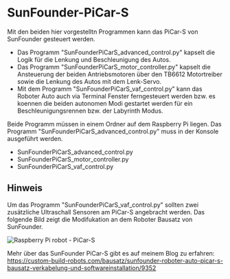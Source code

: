 # SunFounder-PiCar-S
Mit den beiden hier vorgestelltn Programmen kann das PiCar-S von SunFounder gesteuert werden. 
- Das Programm "SunFounderPiCarS_advanced_control.py" kapselt die Logik für die Lenkung und Beschleunigung des Autos. 
- Das Programm "SunFounderPiCarS_motor_controller.py" kapselt die Ansteuerung der beiden Antriebsmotoren über den TB6612 Motortreiber sowie die Lenkung des Autos mit dem Lenk-Servo.
- Mit dem Programm "SunFounderPiCarS_vaf_control.py" kann das Roboter Auto auch via Terminal Fenster ferngesteuert werden bzw. es koennen die beiden autonomen Modi gestartet werden für ein Beschleunigungsrennen bzw. der Labyrinth Modus.

Beide Programm müssen in einem Ordner auf dem Raspberry Pi liegen. Das Programm "SunFounderPiCarS_advanced_control.py" muss in der Konsole ausgeführt werden.
- SunFounderPiCarS_advanced_control.py
- SunFounderPiCarS_motor_controller.py
- SunFounderPiCarS_vaf_control.py


## Hinweis
Um das Programm "SunFounderPiCarS_vaf_control.py" sollten zwei zusätzliche Ultraschall Sensoren am PiCar-S angebracht werden. Das folgende Bild zeigt die Modifukation an dem Roboter Bausatz von SunFounder.

![Raspberry Pi robot - PiCar-S](https://custom-build-robots.com/wp-content/uploads/2017/11/SunFounder_PiCar-S_ultrasonic_sensor_02-768x432.jpg)

Mehr über das SunFounder PiCar-S gibt es auf meinem Blog zu erfahren: https://custom-build-robots.com/bausatz/sunfounder-roboter-auto-picar-s-bausatz-verkabelung-und-softwareinstallation/9352
